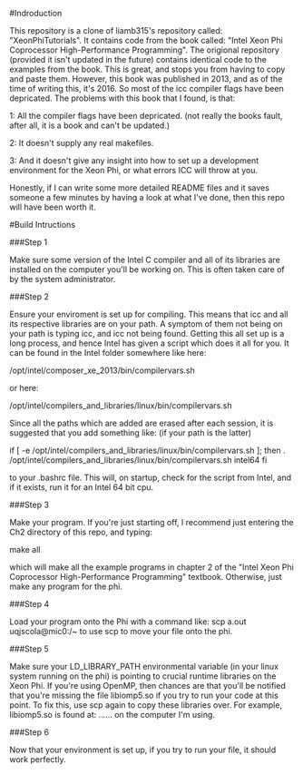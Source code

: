 #Indroduction

This repository is a clone of liamb315's repository called: "XeonPhiTutorials". It contains code from the book called: "Intel Xeon Phi Coprocessor High-Performance Programming". The origional repository (provided it isn't updated in the future) contains identical code to the examples from the book. This is great, and stops you from having to copy and paste them. However, this book was published in 2013, and as of the time of writing this, it's 2016. So most of the icc compiler flags have been depricated. The problems with this book that I found, is that:

1: All the compiler flags have been depricated. (not really the books fault, after all, it is a book and can't be updated.)

2: It doesn't supply any real makefiles.

3: And it doesn't give any insight into how to set up a development environment for the Xeon Phi, or what errors ICC will throw at you.

Honestly, if I can write some more detailed README files and it saves someone a few minutes by having a look at what I've done, then this repo will have been worth it.

#Build Intructions

###Step 1

Make sure some version of the Intel C compiler and all of its libraries are installed on the computer you'll be working on. This is often taken care of by the system administrator.

###Step 2

Ensure your enviroment is set up for compiling. This means that icc and all its respective libraries are on your path. A symptom of them not being on your path is typing icc, and icc not being found. Getting this all set up is a long process, and hence Intel has given a script which does it all for you. It can be found in the Intel folder somewhere like here:

/opt/intel/composer_xe_2013/bin/compilervars.sh

or here:

/opt/intel/compilers_and_libraries/linux/bin/compilervars.sh

Since all the paths which are added are erased after each session, it is suggested that you add something like: (if your path is the latter)

if [ -e /opt/intel/compilers_and_libraries/linux/bin/compilervars.sh ]; then
	. /opt/intel/compilers_and_libraries/linux/bin/compilervars.sh intel64
fi

to your .bashrc file. This will, on startup, check for the script from Intel, and if it exists, run it for an Intel 64 bit cpu.

###Step 3

Make your program. If you're just starting off, I recommend just entering the Ch2 directory of this repo, and typing:

make all

which will make all the example programs in chapter 2 of the "Intel Xeon Phi Coprocessor High-Performance Programming" textbook. Otherwise, just make any program for the phi.

###Step 4

Load your program onto the Phi with a command like: scp a.out uqjscola@mic0:/~ to use scp to move your file onto the phi.

###Step 5

Make sure your LD_LIBRARY_PATH environmental variable (in your linux system running on the phi) is pointing to crucial runtime libraries on the Xeon Phi. If you're using OpenMP, then chances are that you'll be notified that you're missing the file libiomp5.so if you try to run your code at this point. To fix this, use scp again to copy these libraries over. For example, libiomp5.so is found at: ...... on the computer I'm using.

###Step 6

Now that your environment is set up, if you try to run your file, it should work perfectly.
